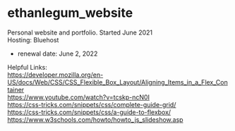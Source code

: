 # ethanlegum_website
Personal website and portfolio. Started June 2021<br>
Hosting: Bluehost<br>
 * renewal date: June 2, 2022

Helpful Links:<br>
https://developer.mozilla.org/en-US/docs/Web/CSS/CSS_Flexible_Box_Layout/Aligning_Items_in_a_Flex_Container<br>
https://www.youtube.com/watch?v=tcskp-ncN0I<br>
https://css-tricks.com/snippets/css/complete-guide-grid/<br>
https://css-tricks.com/snippets/css/a-guide-to-flexbox/<br>
https://www.w3schools.com/howto/howto_js_slideshow.asp<br>

